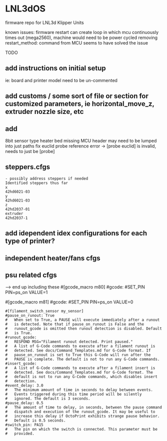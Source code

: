 # LNL3dOS
firmware repo for LNL3d Klipper Units

known issues:
firmware restart can create loop in which mcu continuously times out (mega2560), machine would need to be power cycled
removing restart_method: command from MCU seems to have solved the issue

TODO
## add instructions on initial setup
ie: board and printer model need to be un-commented

## add customs / some sort of file or section for customized parameters, ie horizontal_move_z, extruder nozzle size, etc

## add 
8bit
sensor type heater bed missing
MCU header may need to be lumped into just paths
fix euclid probe reference error -> [probe euclid] is invalid, needs to just be [probe]

## steppers.cfgs
```
- possibly address steppers if needed
Identified steppers thus far
x
42hd6021-03
y
42hd6021-03
z
42hd2037-01
extruder
42hd2037-1
```

## add idependent idex configurations for each type of printer?

## independent heater/fans cfgs


## psu related cfgs
--> end up including these 
#[gcode_macro m80]
#gcode:
#SET_PIN PIN=ps_on VALUE=1

#[gcode_macro m81]
#gcode:
#SET_PIN PIN=ps_on VALUE=0


```
#[filament_switch_sensor my_sensor]
#pause_on_runout: True
#   When set to True, a PAUSE will execute immediately after a runout
#   is detected. Note that if pause_on_runout is False and the
#   runout_gcode is omitted then runout detection is disabled. Default
#   is True.
#runout_gcode:
#	RESPOND MSG="Filament runout detected. Print paused."
#   A list of G-Code commands to execute after a filament runout is
#   detected. See docs/Command_Templates.md for G-Code format. If
#   pause_on_runout is set to True this G-Code will run after the
#   PAUSE is complete. The default is not to run any G-Code commands.
#insert_gcode:
#   A list of G-Code commands to execute after a filament insert is
#   detected. See docs/Command_Templates.md for G-Code format. The
#   default is not to run any G-Code commands, which disables insert
#   detection.
#event_delay: 3.0
#   The minimum amount of time in seconds to delay between events.
#   Events triggered during this time period will be silently
#   ignored. The default is 3 seconds.
#pause_delay: 0.5
#   The amount of time to delay, in seconds, between the pause command
#   dispatch and execution of the runout_gcode. It may be useful to
#   increase this delay if OctoPrint exhibits strange pause behavior.
#   Default is 0.5 seconds.
#switch_pin: PA15
#   The pin on which the switch is connected. This parameter must be
#   provided.
```